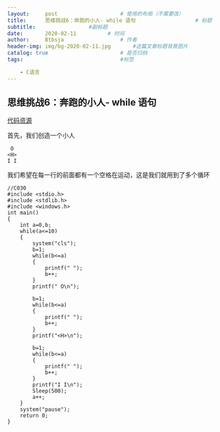 ```yaml
---
layout:     post   				    # 使用的布局（不需要改）
title:      思维挑战6：奔跑的小人- while 语句				    # 标题 
subtitle:                 #副标题
date:       2020-02-11			# 时间
author:     Btbsja					# 作者
header-img: img/bg-2020-02-11.jpg 	    #这篇文章标题背景图片
catalog: true 						# 是否归档
tags:								#标签

    - C语言
---
```


思维挑战6：奔跑的小人- while 语句
-

[代码资源](https://download.csdn.net/download/Btbsja/12155110)

首先，我们创造一个小人

     O
    <H>
    I I
我们希望在每一行的前面都有一个空格在运动，这是我们就用到了多个循环

    //C030
    #include <stdio.h>
    #include <stdlib.h>
    #include <windows.h>
    int main()
    {
        int a=0,b;
        while(a<=10)
        {
            system("cls");
            b=1;
            while(b<=a)
            {
                printf(" ");
                b++;
            }
            printf(" O\n");
            
            b=1;
            while(b<=a)
            {
                printf(" ");
                b++;
            }
            printf("<H>\n");
            
            b=1;
            while(b<=a)
            {
                printf(" ");
                b++;
            }
            printf("I I\n");
            Sleep(500);
            a++;
        }
        system("pause");
        return 0;
    }